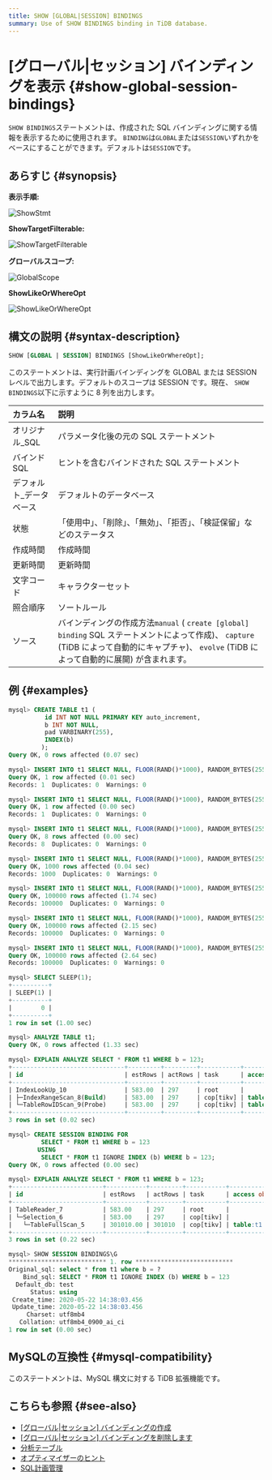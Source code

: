 ```yaml
---
title: SHOW [GLOBAL|SESSION] BINDINGS
summary: Use of SHOW BINDINGS binding in TiDB database.
---
```


# [グローバル|セッション] バインディングを表示 {#show-global-session-bindings}

`SHOW BINDINGS`ステートメントは、作成された SQL バインディングに関する情報を表示するために使用されます。 `BINDING`は`GLOBAL`または`SESSION`いずれかをベースにすることができます。デフォルトは`SESSION`です。

## あらすじ {#synopsis}

**表示手順:**

![ShowStmt](https://download.pingcap.com/images/docs/sqlgram/ShowStmt.png)

**ShowTargetFilterable:**

![ShowTargetFilterable](https://download.pingcap.com/images/docs/sqlgram/ShowTargetFilterable.png)

**グローバルスコープ:**

![GlobalScope](https://download.pingcap.com/images/docs/sqlgram/GlobalScope.png)

**ShowLikeOrWhereOpt**

![ShowLikeOrWhereOpt](https://download.pingcap.com/images/docs/sqlgram/ShowLikeOrWhereOpt.png)

## 構文の説明 {#syntax-description}

```sql
SHOW [GLOBAL | SESSION] BINDINGS [ShowLikeOrWhereOpt];
```

このステートメントは、実行計画バインディングを GLOBAL または SESSION レベルで出力します。デフォルトのスコープは SESSION です。現在、 `SHOW BINDINGS`以下に示すように 8 列を出力します。

| カラム名         | 説明                                                                                                                                      |
| :----------- | :-------------------------------------------------------------------------------------------------------------------------------------- |
| オリジナル_SQL    | パラメータ化後の元の SQL ステートメント                                                                                                                  |
| バインドSQL      | ヒントを含むバインドされた SQL ステートメント                                                                                                               |
| デフォルト_データベース | デフォルトのデータベース                                                                                                                            |
| 状態           | 「使用中」、「削除」、「無効」、「拒否」、「検証保留」などのステータス                                                                                                     |
| 作成時間         | 作成時間                                                                                                                                    |
| 更新時間         | 更新時間                                                                                                                                    |
| 文字コード        | キャラクターセット                                                                                                                               |
| 照合順序         | ソートルール                                                                                                                                  |
| ソース          | バインディングの作成方法`manual` ( `create [global] binding` SQL ステートメントによって作成)、 `capture` (TiDB によって自動的にキャプチャ)、 `evolve` (TiDB によって自動的に展開) が含まれます。 |

## 例 {#examples}

```sql
mysql> CREATE TABLE t1 (
          id INT NOT NULL PRIMARY KEY auto_increment,
          b INT NOT NULL,
          pad VARBINARY(255),
          INDEX(b)
         );
Query OK, 0 rows affected (0.07 sec)

mysql> INSERT INTO t1 SELECT NULL, FLOOR(RAND()*1000), RANDOM_BYTES(255) FROM dual;
Query OK, 1 row affected (0.01 sec)
Records: 1  Duplicates: 0  Warnings: 0

mysql> INSERT INTO t1 SELECT NULL, FLOOR(RAND()*1000), RANDOM_BYTES(255) FROM t1 a JOIN t1 b JOIN t1 c LIMIT 100000;
Query OK, 1 row affected (0.00 sec)
Records: 1  Duplicates: 0  Warnings: 0

mysql> INSERT INTO t1 SELECT NULL, FLOOR(RAND()*1000), RANDOM_BYTES(255) FROM t1 a JOIN t1 b JOIN t1 c LIMIT 100000;
Query OK, 8 rows affected (0.00 sec)
Records: 8  Duplicates: 0  Warnings: 0

mysql> INSERT INTO t1 SELECT NULL, FLOOR(RAND()*1000), RANDOM_BYTES(255) FROM t1 a JOIN t1 b JOIN t1 c LIMIT 100000;
Query OK, 1000 rows affected (0.04 sec)
Records: 1000  Duplicates: 0  Warnings: 0

mysql> INSERT INTO t1 SELECT NULL, FLOOR(RAND()*1000), RANDOM_BYTES(255) FROM t1 a JOIN t1 b JOIN t1 c LIMIT 100000;
Query OK, 100000 rows affected (1.74 sec)
Records: 100000  Duplicates: 0  Warnings: 0

mysql> INSERT INTO t1 SELECT NULL, FLOOR(RAND()*1000), RANDOM_BYTES(255) FROM t1 a JOIN t1 b JOIN t1 c LIMIT 100000;
Query OK, 100000 rows affected (2.15 sec)
Records: 100000  Duplicates: 0  Warnings: 0

mysql> INSERT INTO t1 SELECT NULL, FLOOR(RAND()*1000), RANDOM_BYTES(255) FROM t1 a JOIN t1 b JOIN t1 c LIMIT 100000;
Query OK, 100000 rows affected (2.64 sec)
Records: 100000  Duplicates: 0  Warnings: 0

mysql> SELECT SLEEP(1);
+----------+
| SLEEP(1) |
+----------+
|        0 |
+----------+
1 row in set (1.00 sec)

mysql> ANALYZE TABLE t1;
Query OK, 0 rows affected (1.33 sec)

mysql> EXPLAIN ANALYZE SELECT * FROM t1 WHERE b = 123;
+-------------------------------+---------+---------+-----------+----------------------+---------------------------------------------------------------------------+-----------------------------------+----------------+------+
| id                            | estRows | actRows | task      | access object        | execution info                                                            | operator info                     | memory         | disk |
+-------------------------------+---------+---------+-----------+----------------------+---------------------------------------------------------------------------+-----------------------------------+----------------+------+
| IndexLookUp_10                | 583.00  | 297     | root      |                      | time:10.545072ms, loops:2, rpc num: 1, rpc time:398.359µs, proc keys:297  |                                   | 109.1484375 KB | N/A  |
| ├─IndexRangeScan_8(Build)     | 583.00  | 297     | cop[tikv] | table:t1, index:b(b) | time:0s, loops:4                                                          | range:[123,123], keep order:false | N/A            | N/A  |
| └─TableRowIDScan_9(Probe)     | 583.00  | 297     | cop[tikv] | table:t1             | time:12ms, loops:4                                                        | keep order:false                  | N/A            | N/A  |
+-------------------------------+---------+---------+-----------+----------------------+---------------------------------------------------------------------------+-----------------------------------+----------------+------+
3 rows in set (0.02 sec)

mysql> CREATE SESSION BINDING FOR
         SELECT * FROM t1 WHERE b = 123
        USING
         SELECT * FROM t1 IGNORE INDEX (b) WHERE b = 123;
Query OK, 0 rows affected (0.00 sec)

mysql> EXPLAIN ANALYZE SELECT * FROM t1 WHERE b = 123;
+-------------------------+-----------+---------+-----------+---------------+--------------------------------------------------------------------------------+--------------------+---------------+------+
| id                      | estRows   | actRows | task      | access object | execution info                                                                 | operator info      | memory        | disk |
+-------------------------+-----------+---------+-----------+---------------+--------------------------------------------------------------------------------+--------------------+---------------+------+
| TableReader_7           | 583.00    | 297     | root      |               | time:222.32506ms, loops:2, rpc num: 1, rpc time:222.078952ms, proc keys:301010 | data:Selection_6   | 88.6640625 KB | N/A  |
| └─Selection_6           | 583.00    | 297     | cop[tikv] |               | time:224ms, loops:298                                                          | eq(test.t1.b, 123) | N/A           | N/A  |
|   └─TableFullScan_5     | 301010.00 | 301010  | cop[tikv] | table:t1      | time:220ms, loops:298                                                          | keep order:false   | N/A           | N/A  |
+-------------------------+-----------+---------+-----------+---------------+--------------------------------------------------------------------------------+--------------------+---------------+------+
3 rows in set (0.22 sec)

mysql> SHOW SESSION BINDINGS\G
*************************** 1. row ***************************
Original_sql: select * from t1 where b = ?
    Bind_sql: SELECT * FROM t1 IGNORE INDEX (b) WHERE b = 123
  Default_db: test
      Status: using
 Create_time: 2020-05-22 14:38:03.456
 Update_time: 2020-05-22 14:38:03.456
     Charset: utf8mb4
   Collation: utf8mb4_0900_ai_ci
1 row in set (0.00 sec)
```

## MySQLの互換性 {#mysql-compatibility}

このステートメントは、MySQL 構文に対する TiDB 拡張機能です。

## こちらも参照 {#see-also}

-   [[グローバル|セッション] バインディングの作成](/sql-statements/sql-statement-create-binding.md)
-   [[グローバル|セッション] バインディングを削除します](/sql-statements/sql-statement-drop-binding.md)
-   [分析テーブル](/sql-statements/sql-statement-analyze-table.md)
-   [オプティマイザーのヒント](/optimizer-hints.md)
-   [SQL計画管理](/sql-plan-management.md)
